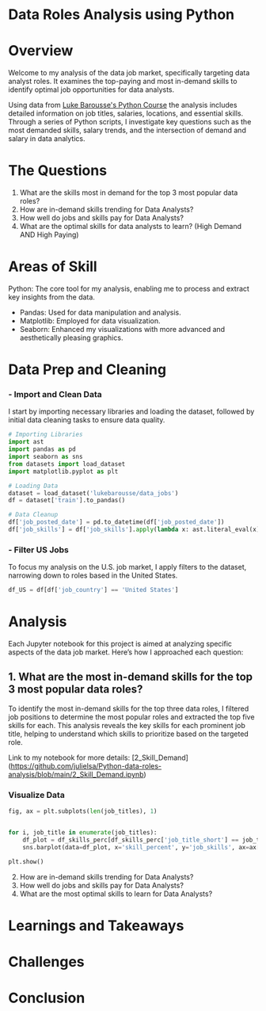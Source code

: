 # Data Roles Analysis using Python

# Overview

Welcome to my analysis of the data job market, specifically targeting data analyst roles. It examines the top-paying and most in-demand skills to identify optimal job opportunities for data analysts.

Using data from [Luke Barousse's Python Course](https://lukebarousse.com/python)  the analysis includes detailed information on job titles, salaries, locations, and essential skills. Through a series of Python scripts, I investigate key questions such as the most demanded skills, salary trends, and the intersection of demand and salary in data analytics.

# The Questions

1. What are the skills most in demand for the top 3 most popular data roles?
2. How are in-demand skills trending for Data Analysts?
3. How well do jobs and skills pay for Data Analysts?
4. What are the optimal skills for data analysts to learn? (High Demand AND High Paying) 

# Areas of Skill

Python: The core tool for my analysis, enabling me to process and extract key insights from the data.
  - Pandas: Used for data manipulation and analysis.
  - Matplotlib: Employed for data visualization.
  - Seaborn: Enhanced my visualizations with more advanced and aesthetically pleasing graphics.

# Data Prep and Cleaning
  ### - Import and Clean Data
  I start by importing necessary libraries and loading the dataset, followed by initial data cleaning tasks to ensure data quality.


```python
# Importing Libraries
import ast
import pandas as pd
import seaborn as sns
from datasets import load_dataset
import matplotlib.pyplot as plt  

# Loading Data
dataset = load_dataset('lukebarousse/data_jobs')
df = dataset['train'].to_pandas()

# Data Cleanup
df['job_posted_date'] = pd.to_datetime(df['job_posted_date'])
df['job_skills'] = df['job_skills'].apply(lambda x: ast.literal_eval(x) if pd.notna(x) else x)
```
  ### - Filter US Jobs
  To focus my analysis on the U.S. job market, I apply filters to the dataset, narrowing down to roles based in the United States.

```python
df_US = df[df['job_country'] == 'United States']

```
# Analysis
Each Jupyter notebook for this project is aimed at analyzing specific aspects of the data job market. 
Here’s how I approached each question:

## 1. What are the most in-demand skills for the top 3 most popular data roles?
To identify the most in-demand skills for the top three data roles, I filtered job positions to determine the most popular roles and extracted the top five skills for each. This analysis reveals the key skills for each prominent job title, helping to understand which skills to prioritize based on the targeted role.

Link to my notebook for more details: [2_Skill_Demand] (https://github.com/julielsa/Python-data-roles-analysis/blob/main/2_Skill_Demand.ipynb)

### Visualize Data

```python
fig, ax = plt.subplots(len(job_titles), 1)


for i, job_title in enumerate(job_titles):
    df_plot = df_skills_perc[df_skills_perc['job_title_short'] == job_title].head(5)[::-1]
    sns.barplot(data=df_plot, x='skill_percent', y='job_skills', ax=ax[i], hue='skill_count', palette='dark:b_r')

plt.show()
```

2. How are in-demand skills trending for Data Analysts?
3. How well do jobs and skills pay for Data Analysts?
4. What are the most optimal skills to learn for Data Analysts?

# Learnings and Takeaways

# Challenges

# Conclusion
